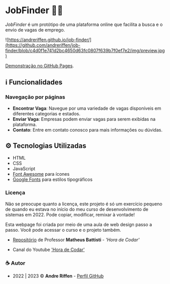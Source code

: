# JobFinder 🔎👔

*JobFinder* é um protótipo de uma plataforma online que facilita a busca e o envio de vagas de emprego.

![https://andreriffen.github.io/job-finder/](https://github.com/andreriffen/job-finder/blob/c4d0f1e741d2bc4650d63fc0807f639b7f0ef7e2/img/preview.jpg)

[Demonstração no GitHub Pages](https://andreriffen.github.io/job-finder/).

## ℹ️ Funcionalidades

### Navegação por páginas

- **Encontrar Vaga**: Navegue por uma variedade de vagas disponíveis em diferentes categorias e estados.
- **Enviar Vaga**: Empresas podem enviar vagas para serem exibidas na plataforma.
- **Contato**: Entre em contato conosco para mais informações ou dúvidas.

## ⚙️ Tecnologias Utilizadas

- HTML
- CSS
- JavaScript
- [Font Awesome](https://fontawesome.com/) para ícones
- [Google Fonts](https://fonts.google.com/) para estilos tipográficos

### Licença

Não se preocupe quanto a licença, este projeto é só um exercício pequeno de quando eu estava no início do meu curso de desenvolvimento de sistemas em 2022. Pode copiar, modificar, remixar à vontade!

Esta webpage foi criada por meio de uma aula de web design passo a passo. Você pode acessar o curso e o projeto também.

- [Repositório](https://github.com/matheusbattisti/html_css_landing_page) de Professor **Matheus Battisti** - *'Hora de Codar'*

- Canal do Youtube ['Hora de Codar'](https://www.youtube.com/watch?v=6wd7PK3G7Zo)

### ☕ Autor

- 2022 | 2023 ©️ **Andre Riffen** - [Perfil GitHub](https://github.com/andreriffen)
